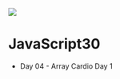 ﻿![](https://javascript30.com/images/JS3-social-share.png)

# JavaScript30

* Day  04 - Array Cardio Day 1